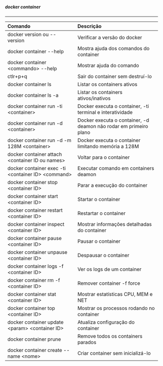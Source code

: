
##### docker container
***


|Comando|Descrição|
|:--|:--|
|docker version ou --version|Verificar a versão do docker|
|docker container --help| Mostra ajuda dos comandos do container|
|docker container \<commando\> --help| Mostrar ajuda do comando|
|ctlr+p+q| Sair do container sem destruí-lo|
|docker container ls| Listar os containers ativos|
|docker container ls -a| Listar os containers ativos/inativos|
|docker container run -ti \<container\>| Docker executa o container, -ti terminal e interatividade|
|docker container run -d \<container\>| Docker executa o container, -d deamon não rodar em primeiro plano|
|docker container run -d -m 128M \<container\>| Docker executa o container limitando memória a 128M|
|docker container attach \<container ID ou names\>| Voltar para o container|
|docker container exec -ti \<container ID\> \<command\>| Executar comando em containers deamon|
|docker container stop \<container ID\>| Parar a execução do container|
|docker container start \<container ID\>|Startar o container|
|docker container restart \<container ID\>|Restartar o container|
|docker container inspect \<container ID\>|Mostrar informações detalhadas do container|
|docker container pause \<container ID\>|Pausar o container|
|docker container unpause \<container ID\>|Despausar o container|
|docker container logs -f \<container ID\>|Ver os logs de um container|
|docker container rm -f \<container ID\>|Remover container -f force |
|docker container stat \<container ID\>|Mostrar estatísticas CPU, MEM e NET|
|docker container top \<container ID\>|Mostrar os processos rodando no container|
|docker container update \<param\> \<container ID\>|Atualiza configuração do container|
|docker container prune| Remove todos os containers parados|
|docker container create --name \<nome\> | Criar container sem inicializá-lo|


